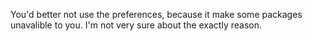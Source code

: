 You'd better not use the preferences, 
because it make some packages unavalible to you. 
I'm not very sure about the exactly reason.
